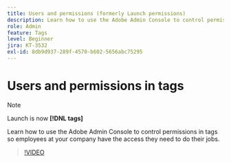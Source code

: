 ```yaml
---
title: Users and permissions (formerly Launch permissions)
description: Learn how to use the Adobe Admin Console to control permissions in tags so employees at your company have the access they need to do their jobs.
role: Admin
feature: Tags
level: Beginner
jira: KT-3532
exl-id: 8db9d937-289f-4570-b602-5656abc75295
---
```

# Users and permissions in tags

>[!NOTE]
>
> Launch is now **[!DNL tags]**

Learn how to use the Adobe Admin Console to control permissions in tags so employees at your company have the access they need to do their jobs.

>[!VIDEO](https://video.tv.adobe.com/v/28734/?learn=on)
